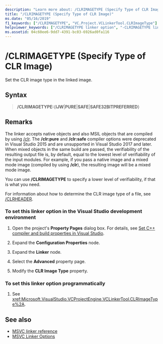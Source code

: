 ```yaml
---
description: "Learn more about: /CLRIMAGETYPE (Specify Type of CLR Image)"
title: "/CLRIMAGETYPE (Specify Type of CLR Image)"
ms.date: "05/16/2019"
f1_keywords: ["/CLRIMAGETYPE", "VC.Project.VCLinkerTool.CLRImageType"]
helpviewer_keywords: ["/CLRIMAGETYPE linker option", "-CLRIMAGETYPE linker option"]
ms.assetid: 04c60ee6-9dd7-4391-bc03-6926ad0fa116
---
```

# /CLRIMAGETYPE (Specify Type of CLR Image)

Set the CLR image type in the linked image.

## Syntax

> **/CLRIMAGETYPE:**{**IJW**|**PURE**|**SAFE**|**SAFE32BITPREFERRED**}

## Remarks

The linker accepts native objects and also MSIL objects that are compiled by using [/clr](clr-common-language-runtime-compilation.md). The **/clr:pure** and **/clr:safe** compiler options were deprecated in Visual Studio 2015 and are unsupported in Visual Studio 2017 and later. When mixed objects in the same build are passed, the verifiability of the resulting output file is, by default, equal to the lowest level of verifiability of the input modules. For example, if you pass a native image and a mixed mode image (compiled by using **/clr**), the resulting image will be a mixed mode image.

You can use **/CLRIMAGETYPE** to specify a lower level of verifiability, if that is what you need.

For information about how to determine the CLR image type of a file, see [/CLRHEADER](clrheader.md).

### To set this linker option in the Visual Studio development environment

1. Open the project's **Property Pages** dialog box. For details, see [Set C++ compiler and build properties in Visual Studio](../working-with-project-properties.md).

1. Expand the **Configuration Properties** node.

1. Expand the **Linker** node.

1. Select the **Advanced** property page.

1. Modify the **CLR Image Type** property.

### To set this linker option programmatically

1. See <xref:Microsoft.VisualStudio.VCProjectEngine.VCLinkerTool.CLRImageType%2A>.

## See also

- [MSVC linker reference](linking.md)
- [MSVC Linker Options](linker-options.md)
